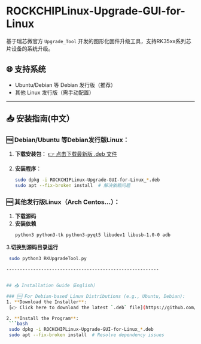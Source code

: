 # ROCKCHIPLinux-Upgrade-GUI-for-Linux

基于瑞芯微官方 `Upgrade_Tool` 开发的图形化固件升级工具，支持RK35xx系列芯片设备的系统升级。

## 🌐 支持系统
- Ubuntu/Debian 等 Debian 发行版（推荐）
- 其他 Linux 发行版（需手动配置）

---

## 📥 安装指南(中文）

### 🆓 Debian/Ubuntu 等Debian发行版Linux：
1. **下载安装包**：
   [👉 点击下载最新版 .deb 文件](https://github.com/carvenliner/ROCKCHIPLinux-Upgrade-GUI-for-Linux/releases/tag/release)

2. **安装程序**：
   ```bash
   sudo dpkg -i ROCKCHIPLinux-Upgrade-GUI-for-Linux_*.deb
   sudo apt --fix-broken install  # 解决依赖问题


### 🆓 其他发行版Linux（Arch Centos…）：
1. **下载源码**
2. **安装依赖**
   ```bash
   python3 python3-tk python3-pyqt5 libudev1 libusb-1.0-0 adb
3.**切换到源码目录运行**
  ```bash
   sudo python3 RKUpgradeTool.py

---------------------------------------------------------

  
## 📥 Installation Guide（English）

### 🆓 For Debian-based Linux Distributions (e.g., Ubuntu, Debian):
1. **Download the Installer**:
   [👉 Click here to download the latest `.deb` file](https://github.com/carvenliner/ROCKCHIPLinux-Upgrade-GUI-for-Linux/releases/tag/release)

2. **Install the Program**:
   ```bash
   sudo dpkg -i ROCKCHIPLinux-Upgrade-GUI-for-Linux_*.deb
   sudo apt --fix-broken install  # Resolve dependency issues

